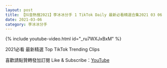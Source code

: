 ```yaml
---
layout: post
title: 【抖音熱搜2021】李冰冰分手 1 TikTok Daily 最新必看精選合集2021 03 06
date: 2021-03-06
category: 李冰冰分手
---
```


{% include youtube-video.html id="_ru7WXJxBxM" %}

2021必看 最新精選 Top TikTok Trending Clips

喜歡請點贊轉發加訂閱 Like & Subscribe：[YouTube](https://www.youtube.com/channel/UCAoR7VcanIPd04uEq_GIylA/videos)

